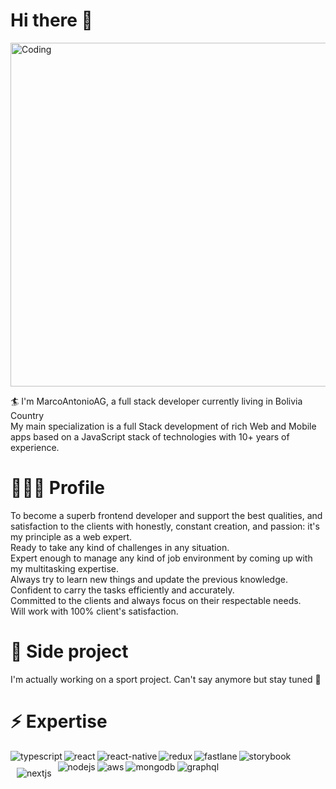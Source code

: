 # Hi there 👋
<img src="https://github.com/SP-XD/SP-XD/blob/main/images/dev-working_rounded.gif?raw=true" href="https://github.com/sp-xd" alt="Coding"  width="550"/>

 🏄 I'm MarcoAntonioAG, a full stack developer currently living in Bolivia Country<br />
My main specialization is a full Stack development of rich Web and Mobile apps based on a JavaScript stack of technologies with 10+ years of experience. <br />

# 👨🏼‍💻 Profile 

 To become a superb frontend developer and support the best qualities, and satisfaction to the clients with honestly, constant creation, and passion: it's my principle as a web expert. <br />
 Ready to take any kind of challenges in any situation.<br />
 Expert enough to manage any kind of job environment by coming up with my multitasking expertise. <br />
 Always try to learn new things and update the previous knowledge. <br />
 Confident to carry the tasks efficiently and accurately.<br />
 Committed to the clients and always focus on their respectable needs.<br />
 Will work with 100% client's satisfaction.


# 🎸 Side project

I'm actually working on a sport project. Can't say anymore but stay tuned 🎸



# ⚡️ Expertise

<img align="left" alt="typescript" src="https://img.shields.io/badge/typescript%20-3178C6.svg?&style=for-the-badge&logo=typescript&logoColor=white" />
<img align="left" alt="react" src="https://img.shields.io/badge/react%20-%2320232a.svg?&style=for-the-badge&logo=react&logoColor=%2361DAFB" />
<img align="left" alt="react-native" src="https://img.shields.io/badge/react%20native%20-%2320232a.svg?&style=for-the-badge&logo=react&logoColor=%2361DAFB" />
<img align="left" alt="redux" src="https://img.shields.io/badge/redux%20-764ABC.svg?&style=for-the-badge&logo=redux&logoColor=white" />
<img align="left" alt="fastlane" src="https://img.shields.io/badge/fastlane%20-00F200.svg?&style=for-the-badge&logo=fastlane&logoColor=white" />
<img align="left" alt="storybook" src="https://img.shields.io/badge/storybook%20-FF4785.svg?&style=for-the-badge&logo=storybook&logoColor=white" />


<img style="float:left; margin: 10px;" alt="nextjs" src="https://img.shields.io/badge/next.js%20-000000.svg?&style=for-the-badge&logo=next.js&logoColor=white" />

<img align="left" alt="nodejs" src="https://img.shields.io/badge/node.js%20-%2343853D.svg?&style=for-the-badge&logo=node.js&logoColor=white" />
<img align="left" alt="aws" src="https://img.shields.io/badge/Amazon%20AWS-%23232F3E?logo=amazon-aws&logoColor=white&style=for-the-badge" />
<img align="left" alt="mongodb" src="https://img.shields.io/badge/mongodb%20-47A248.svg?&style=for-the-badge&logo=mongodb&logoColor=white" />
<img align="left" alt="graphql" src="https://img.shields.io/badge/graphql%20-E434AA.svg?&style=for-the-badge&logo=graphql&logoColor=white" />

<br />
<br />


